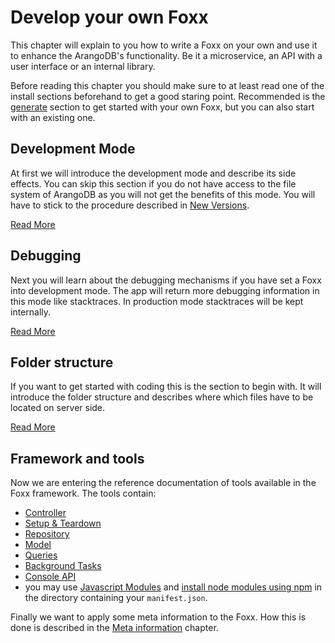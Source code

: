 Develop your own Foxx
=====================

This chapter will explain to you how to write a Foxx on your own and use it to enhance the ArangoDB's functionality.
Be it a microservice, an API with a user interface or an internal library.

Before reading this chapter you should make sure to at least read one of the install sections beforehand to get a good staring point.
Recommended is the [generate](../Install/Generate.md) section to get started with your own Foxx, but you can also start with an existing one.

Development Mode
----------------

At first we will introduce the development mode and describe its side effects.
You can skip this section if you do not have access to the file system of ArangoDB as you will not get the benefits of this mode.
You will have to stick to the procedure described in [New Versions](../Production/Upgrade.md).

[Read More](Developmentmode.md)

Debugging
---------

Next you will learn about the debugging mechanisms if you have set a Foxx into development mode.
The app will return more debugging information in this mode like stacktraces.
In production mode stacktraces will be kept internally.

[Read More](Debugging.md)

Folder structure
----------------

If you want to get started with coding this is the section to begin with.
It will introduce the folder structure and describes where which files have to be located on server side.

[Read More](Folder.md)

Framework and tools
-------------------

Now we are entering the reference documentation of tools available in the Foxx framework.
The tools contain:

  * [Controller](../Develop/Controller.md)
  * [Setup & Teardown](../Develop/Scripts.md)
  * [Repository](../Develop/Repository.md)
  * [Model](../Develop/Model.md)
  * [Queries](../Develop/Queries.md)
  * [Background Tasks](../Develop/Queues.md)
  * [Console API](../Develop/Console.md)
  * you may use [Javascript Modules](../../ModuleJavaScript/README.md) and [install node modules using npm](../../ModuleJavaScript/README.md#installing-npm-modules) in the directory containing your `manifest.json`.

Finally we want to apply some meta information to the Foxx.
How this is done is described in the [Meta information](../Develop/Manifest.md) chapter.

